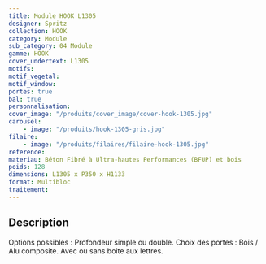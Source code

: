 ```yaml
---
title: Module HOOK L1305
designer: Spritz
collection: HOOK
category: Module
sub_category: 04 Module
gamme: HOOK
cover_undertext: L1305
motifs:
motif_vegetal:
motif_window:
portes: true
bal: true
personnalisation:
cover_image: "/produits/cover_image/cover-hook-1305.jpg"
carousel:
    - image: "/produits/hook-1305-gris.jpg"
filaire:
    - image: "/produits/filaires/filaire-hook-1305.jpg"
reference:
materiau: Béton Fibré à Ultra-hautes Performances (BFUP) et bois
poids: 128
dimensions: L1305 x P350 x H1133
format: Multibloc
traitement:
---
```


## Description

Options possibles : Profondeur simple ou double. Choix des portes : Bois / Alu
composite. Avec ou sans boite aux lettres.
